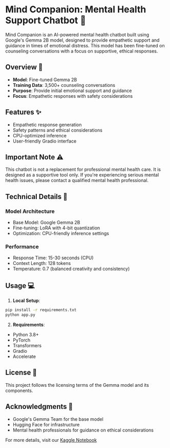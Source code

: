 # Mind Companion: Mental Health Support Chatbot 🌟

Mind Companion is an AI-powered mental health chatbot built using Google's Gemma 2B model, designed to provide empathetic support and guidance in times of emotional distress. This model has been fine-tuned on counseling conversations with a focus on supportive, ethical responses.

## Overview 🎯

- **Model**: Fine-tuned Gemma 2B
- **Training Data**: 3,500+ counseling conversations
- **Purpose**: Provide initial emotional support and guidance
- **Focus**: Empathetic responses with safety considerations

## Features ✨

- Empathetic response generation
- Safety patterns and ethical considerations
- CPU-optimized inference
- User-friendly Gradio interface

## Important Note ⚠️

This chatbot is not a replacement for professional mental health care. It is designed as a supportive tool only. If you're experiencing serious mental health issues, please contact a qualified mental health professional.

## Technical Details 🔧

### Model Architecture
- Base Model: Google Gemma 2B
- Fine-tuning: LoRA with 4-bit quantization
- Optimization: CPU-friendly inference settings

### Performance
- Response Time: 15-30 seconds (CPU)
- Context Length: 128 tokens
- Temperature: 0.7 (balanced creativity and consistency)

## Usage 💻

1. **Local Setup**:
```bash
pip install -r requirements.txt
python app.py
```

2. **Requirements**:
- Python 3.8+
- PyTorch
- Transformers
- Gradio
- Accelerate


## License 📄
This project follows the licensing terms of the Gemma model and its components.

## Acknowledgments 🙏
- Google's Gemma Team for the base model
- Hugging Face for infrastructure
- Mental health professionals for guidance on ethical considerations

For more details, visit our [Kaggle Notebook](https://www.kaggle.com/code/gouthamvarmaindukuri/mind-companion)

